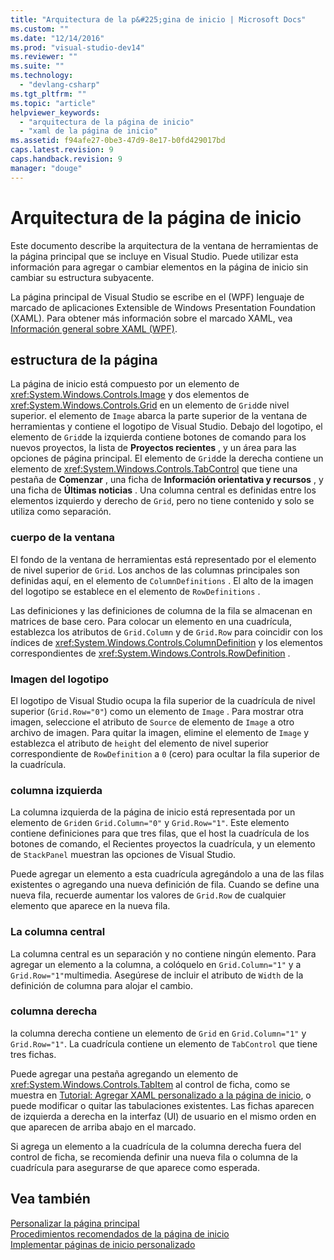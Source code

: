 ```yaml
---
title: "Arquitectura de la p&#225;gina de inicio | Microsoft Docs"
ms.custom: ""
ms.date: "12/14/2016"
ms.prod: "visual-studio-dev14"
ms.reviewer: ""
ms.suite: ""
ms.technology: 
  - "devlang-csharp"
ms.tgt_pltfrm: ""
ms.topic: "article"
helpviewer_keywords: 
  - "arquitectura de la página de inicio"
  - "xaml de la página de inicio"
ms.assetid: f94afe27-0be3-47d9-8e17-b0fd429017bd
caps.latest.revision: 9
caps.handback.revision: 9
manager: "douge"
---
```

# Arquitectura de la p&#225;gina de inicio
Este documento describe la arquitectura de la ventana de herramientas de la página principal que se incluye en Visual Studio.  Puede utilizar esta información para agregar o cambiar elementos en la página de inicio sin cambiar su estructura subyacente.  
  
 La página principal de Visual Studio se escribe en el \(WPF\) lenguaje de marcado de aplicaciones Extensible de Windows Presentation Foundation \(XAML\).  Para obtener más información sobre el marcado XAML, vea [Información general sobre XAML \(WPF\)](../Topic/XAML%20Overview%20\(WPF\).md).  
  
## estructura de la página  
 La página de inicio está compuesto por un elemento de <xref:System.Windows.Controls.Image> y dos elementos de <xref:System.Windows.Controls.Grid> en un elemento de `Grid`de nivel superior.  el elemento de `Image` abarca la parte superior de la ventana de herramientas y contiene el logotipo de Visual Studio.  Debajo del logotipo, el elemento de `Grid`de la izquierda contiene botones de comando para los nuevos proyectos, la lista de **Proyectos recientes** , y un área para las opciones de página principal.  El elemento de `Grid`de la derecha contiene un elemento de <xref:System.Windows.Controls.TabControl> que tiene una pestaña de **Comenzar** , una ficha de **Información orientativa y recursos** , y una ficha de **Últimas noticias** .  Una columna central es definidas entre los elementos izquierdo y derecho de `Grid`, pero no tiene contenido y solo se utiliza como separación.  
  
### cuerpo de la ventana  
 El fondo de la ventana de herramientas está representado por el elemento de nivel superior de `Grid`.  Los anchos de las columnas principales son definidas aquí, en el elemento de `ColumnDefinitions` .  El alto de la imagen del logotipo se establece en el elemento de `RowDefinitions` .  
  
 Las definiciones y las definiciones de columna de la fila se almacenan en matrices de base cero.  Para colocar un elemento en una cuadrícula, establezca los atributos de `Grid.Column` y de `Grid.Row` para coincidir con los índices de <xref:System.Windows.Controls.ColumnDefinition> y los elementos correspondientes de <xref:System.Windows.Controls.RowDefinition> .  
  
### Imagen del logotipo  
 El logotipo de Visual Studio ocupa la fila superior de la cuadrícula de nivel superior \(`Grid.Row="0"`\) como un elemento de `Image` .  Para mostrar otra imagen, seleccione el atributo de `Source` de elemento de `Image` a otro archivo de imagen.  Para quitar la imagen, elimine el elemento de `Image` y establezca el atributo de `height` del elemento de nivel superior correspondiente de `RowDefinition` a `0` \(cero\) para ocultar la fila superior de la cuadrícula.  
  
### columna izquierda  
 La columna izquierda de la página de inicio está representada por un elemento de `Grid`en `Grid.Column="0"` y `Grid.Row="1"`.  Este elemento contiene definiciones para que tres filas, que el host la cuadrícula de los botones de comando, el Recientes proyectos la cuadrícula, y un elemento de `StackPanel` muestran las opciones de Visual Studio.  
  
 Puede agregar un elemento a esta cuadrícula agregándolo a una de las filas existentes o agregando una nueva definición de fila.  Cuando se define una nueva fila, recuerde aumentar los valores de `Grid.Row` de cualquier elemento que aparece en la nueva fila.  
  
### La columna central  
 La columna central es un separación y no contiene ningún elemento.  Para agregar un elemento a la columna, a colóquelo en `Grid.Column="1"` y a `Grid.Row="1"`multimedia.  Asegúrese de incluir el atributo de `Width` de la definición de columna para alojar el cambio.  
  
### columna derecha  
 la columna derecha contiene un elemento de `Grid` en `Grid.Column="1"` y `Grid.Row="1"`.  La cuadrícula contiene un elemento de `TabControl` que tiene tres fichas.  
  
 Puede agregar una pestaña agregando un elemento de <xref:System.Windows.Controls.TabItem> al control de ficha, como se muestra en [Tutorial: Agregar XAML personalizado a la página de inicio](../extensibility/walkthrough-adding-custom-xaml-to-the-start-page.md), o puede modificar o quitar las tabulaciones existentes.  Las fichas aparecen de izquierda a derecha en la interfaz \(UI\) de usuario en el mismo orden en que aparecen de arriba abajo en el marcado.  
  
 Si agrega un elemento a la cuadrícula de la columna derecha fuera del control de ficha, se recomienda definir una nueva fila o columna de la cuadrícula para asegurarse de que aparece como esperada.  
  
## Vea también  
 [Personalizar la página principal](../ide/customizing-the-start-page-for-visual-studio.md)   
 [Procedimientos recomendados de la página de inicio](../misc/start-page-best-practices.md)   
 [Implementar páginas de inicio personalizado](../extensibility/deploying-custom-start-pages.md)